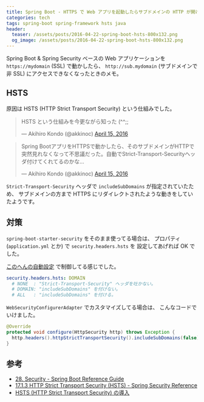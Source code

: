 ```yaml
---
title: Spring Boot - HTTPS で Web アプリを起動したらサブドメインの HTTP が開けなくなった
categories: tech
tags: spring-boot spring-framework hsts java
header:
  teaser: /assets/posts/2016-04-22-spring-boot-hsts-800x132.png
  og_image: /assets/posts/2016-04-22-spring-boot-hsts-800x132.png
---
```


Spring Boot & Spring Security ベースの Web アプリケーションを
`https://mydomain` (SSL) で動かしたら、
`http://sub.mydomain` (サブドメインで非 SSL) にアクセスできなくなったときのメモ。

<!--more-->

## HSTS

原因は HSTS (HTTP Strict Transport Security) という仕組みでした。

<blockquote class="twitter-tweet"><p lang="ja" dir="ltr">HSTS という仕組みを今更ながら知った (^^;;</p>&mdash; Akihiro Kondo (@akkinoc) <a href="https://twitter.com/akkinoc/status/720897847990726656?ref_src=twsrc%5Etfw">April 15, 2016</a></blockquote> <script async src="https://platform.twitter.com/widgets.js" charset="utf-8"></script>
<blockquote class="twitter-tweet"><p lang="ja" dir="ltr">Spring BootアプリをHTTPSで動かしたら、そのサブドメインがHTTPで突然見れなくなって不思議だった。自動でStrict-Transport-Securityヘッダ付けてくれてるのかな...</p>&mdash; Akihiro Kondo (@akkinoc) <a href="https://twitter.com/akkinoc/status/720899067572658176?ref_src=twsrc%5Etfw">April 15, 2016</a></blockquote> <script async src="https://platform.twitter.com/widgets.js" charset="utf-8"></script>

`Strict-Transport-Security` ヘッダで `includeSubDomains` が指定されていたため、
サブドメインの方まで HTTPS にリダイレクトされたような動きをしていたようです。

## 対策

`spring-boot-starter-security` をそのまま使ってる場合は、
プロパティ (`application.yml` とか) で `security.headers.hsts` を
設定してあげれば OK でした。

[このへんの自動設定] で制御してる感じでした。

[このへんの自動設定]: https://github.com/spring-projects/spring-boot/blob/v1.3.3.RELEASE/spring-boot-autoconfigure/src/main/java/org/springframework/boot/autoconfigure/security/SpringBootWebSecurityConfiguration.java#L101-L106

```yaml
security.headers.hsts: DOMAIN
  # NONE  : "Strict-Transport-Security" ヘッダを吐かない。
  # DOMAIN: "includeSubDomains" を付けない。
  # ALL   : "includeSubDomains" を付ける。
```

`WebSecurityConfigurerAdapter` でカスタマイズしてる場合は、
こんなコードでいけました。

```java
@Override
protected void configure(HttpSecurity http) throws Exception {
  http.headers().httpStrictTransportSecurity().includeSubDomains(false);
}
```

## 参考

* [28. Security - Spring Boot Reference Guide](http://docs.spring.io/spring-boot/docs/current/reference/htmlsingle/#boot-features-security)
* [17.1.3 HTTP Strict Transport Security (HSTS) - Spring Security Reference](https://docs.spring.io/spring-security/site/docs/current/reference/htmlsingle/index.html#headers-hsts)
* [HSTS (HTTP Strict Transport Security) の導入](http://qiita.com/takoratta/items/fb6b3486257eb7b9f12e)
